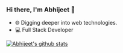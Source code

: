### Hi there, I'm Abhijeet 👋

- 🌐️ Digging deeper into web technologies.
- 💻️ Full Stack Developer


[![Abhijeet's github stats](https://github-readme-stats.vercel.app/api?username=Abhijeet199)](https://github.com/anuraghazra/github-readme-stats)
